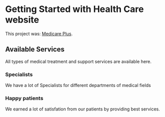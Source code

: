 # Getting Started with Health Care website

This project was: [Medicare Plus](https://healthcare-related-websi-5a577.web.app).

## Available Services

All types of medical treatment and support services are available here.

### Specialists
We have a lot of Specialists for different departments of medical fields

### Happy patients

We earned a lot of satisfation from our patients by providing best services.
